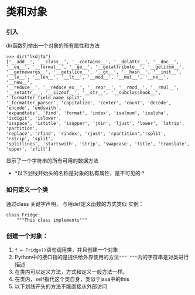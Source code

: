 # 类和对象
### 引入
dir函数列举出一个对象的所有属性和方法
```
>>> dir("lkdjfa")
['__add__', '__class__', '__contains__', '__delattr__', '__doc__',
'__eq__', '__format__', '__ge__', '__getattribute__', '__getitem__',
'__getnewargs__', '__getslice__', '__gt__', '__hash__', '__init__',
'__le__', '__len__', '__lt__', '__mod__', '__mul__', '__ne__', '__new__',
'__reduce__', '__reduce_ex__', '__repr__', '__rmod__', '__rmul__', 
'__setattr__', '__sizeof__', '__str__', '__subclasshook__', '_formatter_field_name_split', 
'_formatter_parser', 'capitalize', 'center', 'count', 'decode', 'encode', 'endswith',
'expandtabs', 'find', 'format', 'index', 'isalnum', 'isalpha', 'isdigit', 'islower',
'isspace', 'istitle', 'isupper', 'join', 'ljust', 'lower', 'lstrip', 'partition',
'replace', 'rfind', 'rindex', 'rjust', 'rpartition','rsplit', 'rstrip', 'split',
'splitlines', 'startswith', 'strip', 'swapcase', 'title', 'translate', 'upper', 'zfill']
```
显示了一个字符串的所有可用的数据方法
* *以下划线开始头的名称是对象的私有属性，是不可见的 *
### 如何定义一个类
通过class 关键字声明， 与用def定义函数的方式类似
实例：
```
class Fridge:
    """This class implements"""
```
### 创建一个对象：
1. `f = Fridge()`语句调用类，并且创建一个对象
2. Python中的接口指的是提供给外界使用的方法`""" """`内的字符串是对类进行描述
3. 在类内可以定义方法，方式和定义一般方法一样。
4. 在类内，self指代这个类自身，类似于java中的this
5. 以下划线开头的方法不能直接从外部访问

